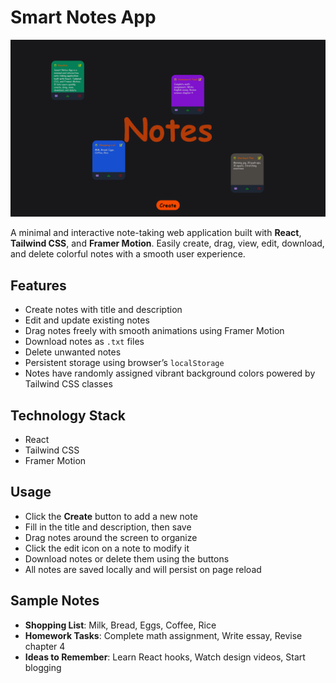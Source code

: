 # Smart Notes App

![Smart Notes App](https://raw.githubusercontent.com/itsSandeep2023/Smart-Notes-App/main/assets/Smart%20Notes%20App.png)

A minimal and interactive note-taking web application built with **React**, **Tailwind CSS**, and **Framer Motion**. Easily create, drag, view, edit, download, and delete colorful notes with a smooth user experience.

## Features

- Create notes with title and description  
- Edit and update existing notes  
- Drag notes freely with smooth animations using Framer Motion  
- Download notes as `.txt` files  
- Delete unwanted notes  
- Persistent storage using browser’s `localStorage`  
- Notes have randomly assigned vibrant background colors powered by Tailwind CSS classes  

## Technology Stack

- React  
- Tailwind CSS  
- Framer Motion  

## Usage

- Click the **Create** button to add a new note  
- Fill in the title and description, then save  
- Drag notes around the screen to organize  
- Click the edit icon on a note to modify it  
- Download notes or delete them using the buttons  
- All notes are saved locally and will persist on page reload  

## Sample Notes

- **Shopping List**: Milk, Bread, Eggs, Coffee, Rice  
- **Homework Tasks**: Complete math assignment, Write essay, Revise chapter 4  
- **Ideas to Remember**: Learn React hooks, Watch design videos, Start blogging
